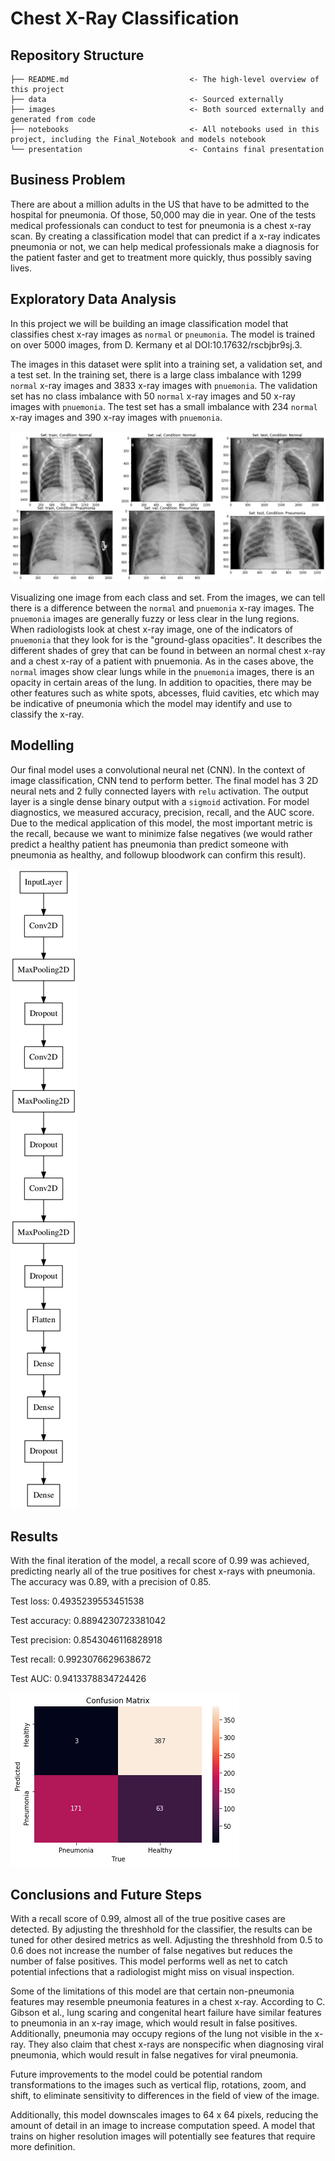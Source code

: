# Chest X-Ray Classification

## Repository Structure

```
├── README.md                           <- The high-level overview of this project
├── data                                <- Sourced externally
├── images                              <- Both sourced externally and generated from code
├── notebooks                           <- All notebooks used in this project, including the Final_Notebook and models notebook
└── presentation                        <- Contains final presentation
```

## Business Problem

There are about a million adults in the US that have to be admitted to the hospital for pneumonia. Of those, 50,000 may die in year. One of the tests medical professionals can conduct to test for pneumonia is a chest x-ray scan. By creating a classification model that can predict if a x-ray indicates pneumonia or not, we can help medical professionals make a diagnosis for the patient faster and get to treatment more quickly, thus possibly saving lives.

## Exploratory Data Analysis

In this project we will be building an image classification model that classifies chest x-ray images as `normal` or `pneumonia`.  The model is trained on over 5000 images, from D. Kermany et al DOI:10.17632/rscbjbr9sj.3.

The images in this dataset were split into a training set, a validation set, and a test set. In the training set, there is a large class imbalance with 1299 `normal` x-ray images and 3833 x-ray images with `pnuemonia`. The validation set has no class imbalance with 50 `normal` x-ray images and 50 x-ray images with `pnuemonia`. The test set has a small imbalance with 234 `normal` x-ray images and 390 x-ray images with `pnuemonia`.

![](./images/chestxrays.png)

Visualizing one image from each class and set. From the images, we can tell there is a difference between the `normal` and `pnuemonia` x-ray images. The `pnuemonia` images are generally fuzzy or less clear in the lung regions. When radiologists look at chest x-ray image, one of the indicators of `pnuemonia` that they look for is the "ground-glass opacities". It describes the different shades of grey that can be found in between an normal chest x-ray and a chest x-ray of a patient with pnuemonia. As in the cases above, the `normal` images show clear lungs while in the `pnuemonia` images, there is an opacity in certain areas of the lung. In addition to opacities, there may be other features such as white spots, abcesses, fluid cavities, etc which may be indicative of pneumonia which the model may identify and use to classify the x-ray.

## Modelling

Our final model uses a convolutional neural net (CNN). In the context of image classification, CNN tend to perform better. The final model has 3 2D neural nets and 2 fully connected layers  with `relu` activation. The output layer is a single dense binary output with a `sigmoid` activation. For model diagnostics, we measured accuracy, precision, recall, and the AUC score. Due to the medical application of this model, the most important metric is the recall, because we want to minimize false negatives (we would rather predict a healthy patient has pneumonia than predict someone with pneumonia as healthy, and followup bloodwork can confirm this result).

![](./images/model.png)

## Results

With the final iteration of the model, a recall score of 0.99 was achieved, predicting nearly all of the true positives for chest x-rays with pneumonia.  The accuracy was 0.89, with a precision of 0.85.

Test loss: 0.4935239553451538

Test accuracy: 0.8894230723381042

Test precision: 0.8543046116828918

Test recall: 0.9923076629638672

Test AUC: 0.9413378834724426

![](./images/confmatrix.png)

## Conclusions and Future Steps

With a recall score of 0.99, almost all of the true positive cases are detected.  By adjusting the threshhold for the classifier, the results can be tuned for other desired metrics as well.  Adjusting the threshhold from 0.5 to 0.6 does not increase the number of false negatives but reduces the number of false positives.  This model performs well as net to catch potential infections that a radiologist might miss on visual inspection.

Some of the limitations of this model are that certain non-pneumonia features may resemble pneumonia features in a chest x-ray. According to C. Gibson et al., lung scaring and congenital heart failure have similar features to pneumonia in an x-ray image, which would result in false positives.  Additionally, pneumonia may occupy regions of the lung not visible in the x-ray.  They also claim that chest x-rays are nonspecific when diagnosing viral pneumonia, which would result in false negatives for viral pneumonia.

Future improvements to the model could be potential random transformations to the images such as vertical flip, rotations, zoom, and shift, to eliminate sensitivity to differences in the field of view of the image.  

Additionally, this model downscales images to 64 x 64 pixels, reducing the amount of detail in an image to increase computation speed.  A model that trains on higher resolution images will potentially see features that require more definition.  
